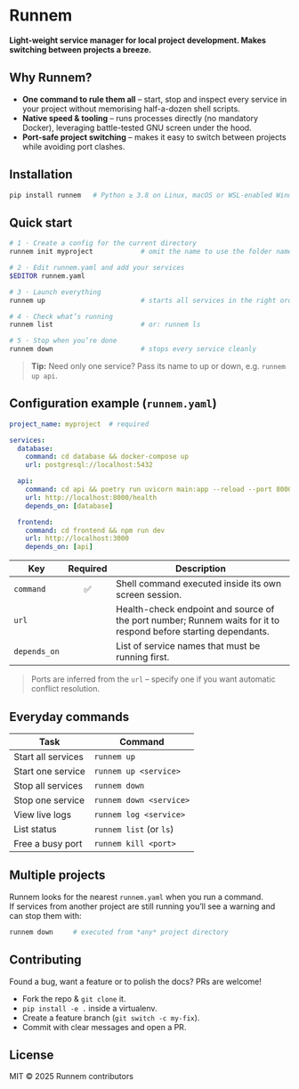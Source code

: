# Runnem
**Light-weight service manager for local project development. Makes switching between projects a breeze.**

## Why Runnem?
- **One command to rule them all** – start, stop and inspect every service in your project without memorising half-a-dozen shell scripts.
- **Native speed & tooling** – runs processes directly (no mandatory Docker), leveraging battle-tested GNU screen under the hood.
- **Port-safe project switching** – makes it easy to switch between projects while avoiding port clashes.

## Installation
```bash
pip install runnem   # Python ≥ 3.8 on Linux, macOS or WSL-enabled Windows
```

## Quick start
```bash
# 1 · Create a config for the current directory
runnem init myproject            # omit the name to use the folder name

# 2 · Edit runnem.yaml and add your services
$EDITOR runnem.yaml

# 3 · Launch everything
runnem up                        # starts all services in the right order

# 4 · Check what’s running
runnem list                      # or: runnem ls

# 5 · Stop when you’re done
runnem down                      # stops every service cleanly
```
> **Tip:** Need only one service? Pass its name to up or down, e.g. `runnem up api`.

## Configuration example (`runnem.yaml`)
```yaml
project_name: myproject  # required

services:
  database:
    command: cd database && docker-compose up
    url: postgresql://localhost:5432

  api:
    command: cd api && poetry run uvicorn main:app --reload --port 8000
    url: http://localhost:8000/health
    depends_on: [database]

  frontend:
    command: cd frontend && npm run dev
    url: http://localhost:3000
    depends_on: [api]
```

| Key         | Required | Description |
| ----------- | :------: | ----------- |
| `command`   | ✅        | Shell command executed inside its own screen session. |
| `url`       |          | Health-check endpoint and source of the port number; Runnem waits for it to respond before starting dependants. |
| `depends_on`|          | List of service names that must be running first. |

> Ports are inferred from the `url` – specify one if you want automatic conflict resolution.

## Everyday commands

| Task                  | Command                  |
| --------------------- | ------------------------ |
| Start all services     | `runnem up`               |
| Start one service      | `runnem up <service>`     |
| Stop all services      | `runnem down`             |
| Stop one service       | `runnem down <service>`   |
| View live logs         | `runnem log <service>`    |
| List status            | `runnem list` (or `ls`)   |
| Free a busy port       | `runnem kill <port>`      |

## Multiple projects
Runnem looks for the nearest `runnem.yaml` when you run a command.  
If services from another project are still running you’ll see a warning and can stop them with:

```bash
runnem down     # executed from *any* project directory
```

## Contributing
Found a bug, want a feature or to polish the docs? PRs are welcome!

- Fork the repo & `git clone` it.
- `pip install -e .` inside a virtualenv.
- Create a feature branch (`git switch -c my-fix`).
- Commit with clear messages and open a PR.

## License
MIT © 2025 Runnem contributors
